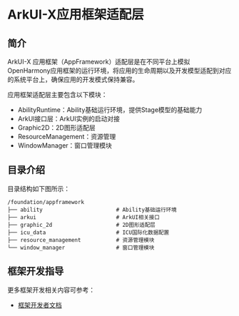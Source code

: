 # ArkUI-X应用框架适配层

## 简介

ArkUI-X 应用框架（AppFramework）适配层是在不同平台上模拟OpenHarmony应用框架的运行环境，将应用的生命周期以及开发模型适配到对应的系统平台上，确保应用的开发模式保持兼容。

应用框架适配层主要包含以下模块：
- AbilityRuntime：Ability基础运行环境，提供Stage模型的基础能力
- ArkUI接口层：ArkUI实例的启动对接
- Graphic2D：2D图形适配层
- ResourceManagement：资源管理
- WindowManager：窗口管理模块

## 目录介绍

目录结构如下图所示：

```
/foundation/appframework
├── ability                       # Ability基础运行环境
├── arkui                         # ArkUI相关接口
├── graphic_2d                    # 2D图形适配层
├── icu_data                      # ICU国际化数据配置
├── resource_management           # 资源管理模块
└── window_manager                # 窗口管理模块
```

## 框架开发指导

更多框架开发相关内容可参考：
- [框架开发者文档](https://gitcode.com/arkui-x/docs/blob/master/zh-cn/framework-dev/README.md)